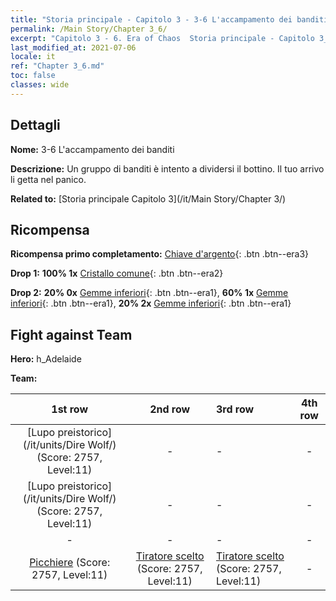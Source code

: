 ```yaml
---
title: "Storia principale - Capitolo 3 - 3-6 L'accampamento dei banditi"
permalink: /Main Story/Chapter 3_6/
excerpt: "Capitolo 3 - 6. Era of Chaos  Storia principale - Capitolo 3_6. 3-6 L'accampamento dei banditi"
last_modified_at: 2021-07-06
locale: it
ref: "Chapter 3_6.md"
toc: false
classes: wide
---
```


## Dettagli

 **Nome:** 3-6 L'accampamento dei banditi

 **Descrizione:** Un gruppo di banditi è intento a dividersi il bottino. Il tuo arrivo li getta nel panico.

 **Related to:** [Storia principale Capitolo 3](/it/Main Story/Chapter 3/)

## Ricompensa

 **Ricompensa primo completamento:** [Chiave d'argento](/ItemsIT/con_693/){: .btn .btn--era3}

 **Drop 1:** **100% 1x** [Cristallo comune](/ItemsIT/mat_11/){: .btn .btn--era2}

 **Drop 2:** **20% 0x** [Gemme inferiori](/ItemsIT/mat_4/){: .btn .btn--era1}, **60% 1x** [Gemme inferiori](/ItemsIT/mat_4/){: .btn .btn--era1}, **20% 2x** [Gemme inferiori](/ItemsIT/mat_4/){: .btn .btn--era1}


## Fight against Team
 **Hero:** h_Adelaide

 **Team:**


  | 1st row | 2nd row | 3rd row | 4th row |
  |:----:|:----:|:----|:----:|
  | [Lupo preistorico](/it/units/Dire Wolf/) (Score: 2757, Level:11)  | - | - | - |
  | [Lupo preistorico](/it/units/Dire Wolf/) (Score: 2757, Level:11)  | - | - | - |
  | - | - | - | - |
  | [Picchiere](/it/units/Pikeman/) (Score: 2757, Level:11)  | [Tiratore scelto](/it/units/Marksman/) (Score: 2757, Level:11)  | [Tiratore scelto](/it/units/Marksman/) (Score: 2757, Level:11)  | - |


